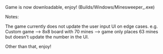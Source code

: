 Game is now downloadable, enjoy! (Builds/Windows/Minesweeper_.exe)

Notes:

The game currently does not update the user input UI on edge cases.
e.g. Custom game --> 8x8 board with 70 mines --> game only places 63 mines but doesn't update the number in the UI.

Other than that, enjoy!
